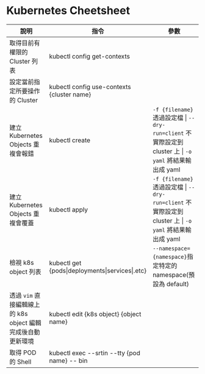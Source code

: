 # Kubernetes Cheetsheet

| 說明 | 指令 | 參數|
| --- | --- | --- |
| 取得目前有權限的 Cluster 列表 | kubectl config get-contexts ||
| 設定當前指定所要操作的 Cluster | kubectl config use-contexts {cluster name} ||
|建立 Kubernetes Objects 重複會報錯|kubectl create | `-f {filename}` 透過設定檔 \| `--dry-run=client` 不實際設定到 cluster 上 \| `-o yaml` 將結果輸出成 yaml  |
|建立 Kubernetes Objects 重複會覆蓋|kubectl apply | `-f {filename}` 透過設定檔 \| `--dry-run=client` 不實際設定到 cluster 上 \| `-o yaml` 將結果輸出成 yaml |
| 檢視 k8s object 列表 | kubectl get {pods\|deployments\|services\|.etc}|`--namespace={namespace}`指定特定的 namespace(預設為 default)|
|透過 `vim` 直接編輯線上的 k8s object 編輯完成後自動更新環境| kubectl edit {k8s object} {object name}| |
|取得 POD 的 Shell|kubectl exec --srtin --tty {pod name} -- bin|

